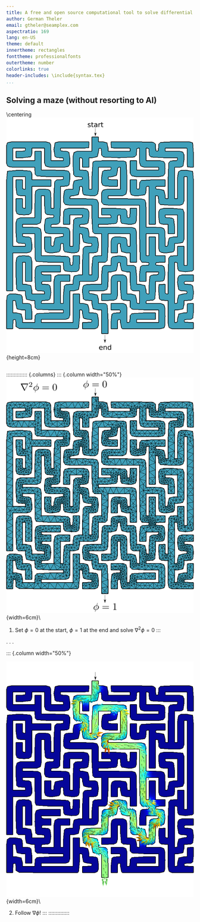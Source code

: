 ```yaml
---
title: A free and open source computational tool to solve differential equations in the cloud
author: German Theler
email: gtheler@seamplex.com
aspectratio: 169
lang: en-US
theme: default
innertheme: rectangles
fonttheme: professionalfonts
outertheme: number
colorlinks: true
header-includes: \include{syntax.tex}
...
```



## Solving a maze (without resorting to AI)

\centering ![](maze1.png){height=8cm}


## 

 
  
:::::::::::::: {.columns}
::: {.column width="50%"}
![](maze2.png){width=6cm}\ 

1. Set $\phi=0$ at the start, $\phi=1$ at the end and solve $\nabla^2 \phi = 0$
:::

. . .

::: {.column width="50%"}

![](maze3.png){width=6cm}\ 

2. Follow $\nabla \phi$!
:::
::::::::::::::

 





